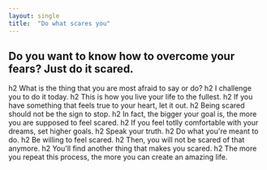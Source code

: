 ```yaml
---
layout: single
title:  "Do what scares you"
---
```


## Do you want to know how to overcome your fears? Just do it scared.
h2 What is the thing that you are most afraid to say or do?
h2 I challenge you to do it today.
h2 This is how you live your life to the fullest.
h2 If you have something that feels true to your heart, let it out.
h2 Being scared should not be the sign to stop.
h2 In fact, the bigger your goal is, the more you are supposed to feel scared.
h2 If you feel totlly comfortable with your dreams, set higher goals.
h2 Speak your truth.
h2 Do what you're meant to do.
h2 Be willing to feel scared.
h2 Then, you will not be scared of that anymore.
h2 You'll find another thing that makes you scared.
h2 The more you repeat this process, the more you can create an amazing life.
